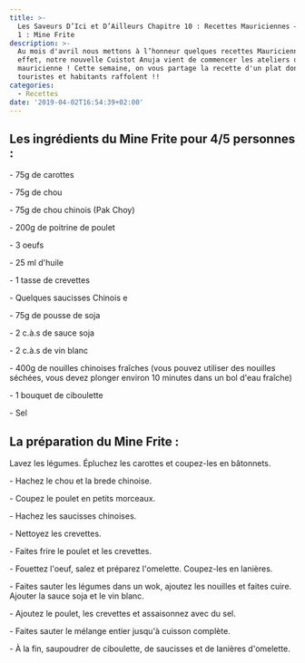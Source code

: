 ```yaml
---
title: >-
  Les Saveurs D’Ici et D’Ailleurs Chapitre 10 : Recettes Mauriciennes – Episode
  1 : Mine Frite
description: >-
  Au mois d'avril nous mettons à l’honneur quelques recettes Mauricienne ! En
  effet, notre nouvelle Cuistot Anuja vient de commencer les ateliers de cuisine
  mauricienne ! Cette semaine, on vous partage la recette d'un plat dont les
  touristes et habitants raffolent !! 
categories:
  - Recettes
date: '2019-04-02T16:54:39+02:00'
---
```

## Les ingrédients du Mine Frite pour 4/5 personnes :

\- 75g de carottes

\- 75g de chou

\- 75g de chou chinois (Pak Choy)

\- 200g de poitrine de poulet

\- 3 oeufs

\- 25 ml d'huile

\- 1 tasse de crevettes

\- Quelques saucisses Chinois
e

\- 75g de pousse de soja 

\- 2 c.à.s de sauce soja

\- 2 c.à.s de vin blanc

\- 400g de nouilles chinoises fraîches (vous pouvez utiliser des nouilles séchées, vous devez plonger environ 10 minutes dans un bol d'eau fraîche)

\- 1 bouquet de ciboulette

\- Sel

## La préparation du Mine Frite :

Lavez les légumes. Épluchez les carottes et coupez-les en bâtonnets.

\- Hachez le chou et la brede chinoise.

\- Coupez le poulet en petits morceaux.

\- Hachez les saucisses chinoises.

\- Nettoyez les crevettes.

\- Faites frire le poulet et les crevettes.

\- Fouettez l'oeuf, salez et préparez l'omelette. Coupez-les en lanières.

\- Faites sauter les légumes dans un wok, ajoutez les nouilles et faites cuire. Ajouter la sauce soja et le vin blanc.

\- Ajoutez le poulet, les crevettes et assaisonnez avec du sel.

\- Faites sauter le mélange entier jusqu'à cuisson complète.

\- À la fin, saupoudrer de ciboulette, de saucisses et de lanières d'omelette.
